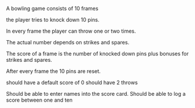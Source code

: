 A bowling game consists of 10 frames

the player tries to knock down 10 pins.

In every frame the player can throw one or two times.

The actual number depends on strikes and spares.

The score of a frame is the number of knocked down pins plus bonuses for strikes and spares.

After every frame the 10 pins are reset.


should have a default score of 0
should have 2 throws


Should be able to enter names into the score card.
Should be able to log a score between one and ten